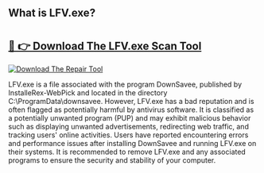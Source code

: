 ## What is LFV.exe? 

# <h2><a href="https://exedetect.com/download.php?LFV.exe">🔗 👉 Download The LFV.exe Scan Tool</a></h2>

[![Download The Repair Tool](https://exedetect.com/download-button.jpg)](https://exedetect.com/download.php?LFV.exe)

LFV.exe is a file associated with the program DownSavee, published by InstalleRex-WebPick and located in the directory C:\ProgramData\downsavee. However, LFV.exe has a bad reputation and is often flagged as potentially harmful by antivirus software. It is classified as a potentially unwanted program (PUP) and may exhibit malicious behavior such as displaying unwanted advertisements, redirecting web traffic, and tracking users' online activities. Users have reported encountering errors and performance issues after installing DownSavee and running LFV.exe on their systems. It is recommended to remove LFV.exe and any associated programs to ensure the security and stability of your computer.